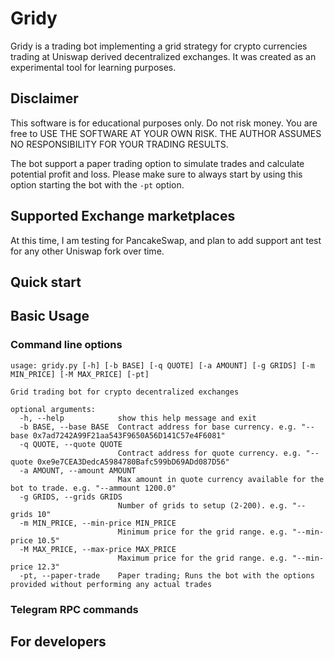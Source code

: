 # Gridy

Gridy is a trading bot implementing a grid strategy for crypto currencies 
trading at Uniswap derived decentralized exchanges. It was created
as an experimental tool for learning purposes.

## Disclaimer

This software is for educational purposes only. Do not risk money. You are free
to USE THE SOFTWARE AT YOUR OWN RISK. THE AUTHOR ASSUMES NO RESPONSIBILITY FOR
 YOUR TRADING RESULTS.

The bot support a paper trading option to simulate trades and calculate 
potential profit and loss. Please make sure to always start by using this option
starting the bot with the `-pt` option.

## Supported Exchange marketplaces

At this time, I am testing for PancakeSwap, and plan to add support ant test
for any other Uniswap fork over time.

## Quick start

<TODO>

## Basic Usage

### Command line options

```
usage: gridy.py [-h] [-b BASE] [-q QUOTE] [-a AMOUNT] [-g GRIDS] [-m MIN_PRICE] [-M MAX_PRICE] [-pt]

Grid trading bot for crypto decentralized exchanges

optional arguments:
  -h, --help            show this help message and exit
  -b BASE, --base BASE  Contract address for base currency. e.g. "--base 0x7ad7242A99F21aa543F9650A56D141C57e4F6081"
  -q QUOTE, --quote QUOTE
                        Contract address for quote currency. e.g. "--quote 0xe9e7CEA3DedcA5984780Bafc599bD69ADd087D56"
  -a AMOUNT, --amount AMOUNT
                        Max amount in quote currency available for the bot to trade. e.g. "--ammount 1200.0"
  -g GRIDS, --grids GRIDS
                        Number of grids to setup (2-200). e.g. "--grids 10"
  -m MIN_PRICE, --min-price MIN_PRICE
                        Minimum price for the grid range. e.g. "--min-price 10.5"
  -M MAX_PRICE, --max-price MAX_PRICE
                        Maximum price for the grid range. e.g. "--min-price 12.3"
  -pt, --paper-trade    Paper trading; Runs the bot with the options provided without performing any actual trades

```

### Telegram RPC commands

<ToDo>

## For developers

<ToDo>
